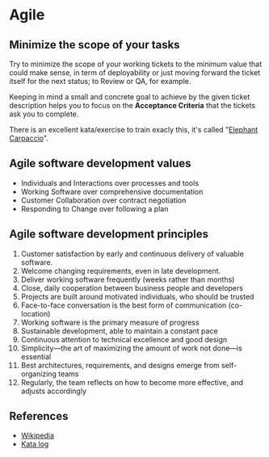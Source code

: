 # Agile

## Minimize the scope of your tasks

Try to minimize the scope of your working tickets to the minimum value that could make sense, 
in term of deployability or just moving forward the ticket itself for the next status; 
to Review or QA, for example.

Keeping in mind a small and concrete goal to achieve by the given ticket description helps you to focus on the **Acceptance Criteria** that the tickets ask you to complete. 

There is an excellent kata/exercise to train exacly this, it's called "[Elephant Carpaccio](https://docs.google.com/document/d/1TCuuu-8Mm14oxsOnlk8DqfZAA1cvtYu9WGv67Yj_sSk/pub)".

## Agile software development values

* Individuals and Interactions over processes and tools
* Working Software over comprehensive documentation
* Customer Collaboration over contract negotiation
* Responding to Change over following a plan

## Agile software development principles

1. Customer satisfaction by early and continuous delivery of valuable software.
2. Welcome changing requirements, even in late development.
3. Deliver working software frequently (weeks rather than months)
4. Close, daily cooperation between business people and developers
5. Projects are built around motivated individuals, who should be trusted
6. Face-to-face conversation is the best form of communication (co-location)
7. Working software is the primary measure of progress
8. Sustainable development, able to maintain a constant pace
9. Continuous attention to technical excellence and good design
10. Simplicity—the art of maximizing the amount of work not done—is essential
11. Best architectures, requirements, and designs emerge from self-organizing teams
12. Regularly, the team reflects on how to become more effective, and adjusts accordingly

## References
* [Wikipedia](https://en.wikipedia.org/wiki/Agile_software_development)
* [Kata log](https://kata-log.rocks/)
